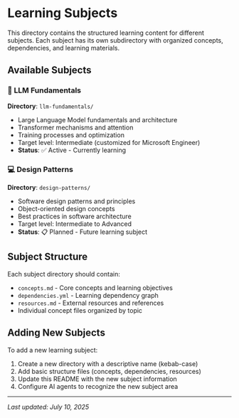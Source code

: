 # Learning Subjects

This directory contains the structured learning content for different subjects. Each subject has its own subdirectory with organized concepts, dependencies, and learning materials.

## Available Subjects

### 🤖 LLM Fundamentals
**Directory**: `llm-fundamentals/`
- Large Language Model fundamentals and architecture
- Transformer mechanisms and attention
- Training processes and optimization
- Target level: Intermediate (customized for Microsoft Engineer)
- **Status**: ✅ Active - Currently learning

### 💻 Design Patterns
**Directory**: `design-patterns/`
- Software design patterns and principles
- Object-oriented design concepts
- Best practices in software architecture
- Target level: Intermediate to Advanced
- **Status**: 📋 Planned - Future learning subject

## Subject Structure

Each subject directory should contain:
- `concepts.md` - Core concepts and learning objectives
- `dependencies.yml` - Learning dependency graph
- `resources.md` - External resources and references
- Individual concept files organized by topic

## Adding New Subjects

To add a new learning subject:
1. Create a new directory with a descriptive name (kebab-case)
2. Add basic structure files (concepts, dependencies, resources)
3. Update this README with the new subject information
4. Configure AI agents to recognize the new subject area

---
*Last updated: July 10, 2025*
